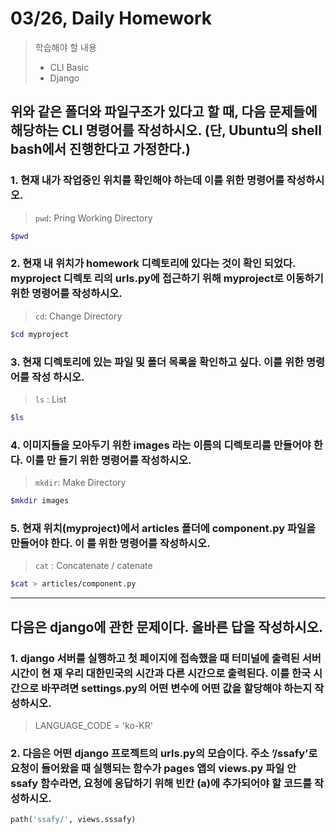 # 03/26, Daily Homework

> 학습해야 할 내용
>
> - CLI Basic
> - Django



## 위와 같은 폴더와 파일구조가 있다고 할 때, 다음 문제들에 해당하는 CLI 명령어를 작성하시오. (단, Ubuntu의 shell bash에서 진행한다고 가정한다.)



### 1. 현재 내가 작업중인 위치를 확인해야 하는데 이를 위한 명령어를 작성하시오. 

> `pwd`: Pring Working Directory

```bash
$pwd
```



### 2. 현재 내 위치가 homework 디렉토리에 있다는 것이 확인 되었다. myproject 디렉토 리의 urls.py에 접근하기 위해 myproject로 이동하기 위한 명령어를 작성하시오. 

> `cd`: Change Directory

```bash
$cd myproject
```



### 3. 현재 디렉토리에 있는 파일 및 폴더 목록을 확인하고 싶다. 이를 위한 명령어를 작성 하시오. 

> `ls` : List

```bash
$ls
```



### 4. 이미지들을 모아두기 위한 images 라는 이름의 디렉토리를 만들어야 한다. 이를 만 들기 위한 명령어를 작성하시오. 

> `mkdir`: Make Directory

```bash
$mkdir images
```





### 5. 현재 위치(myproject)에서 articles 폴더에 component.py 파일을 만들어야 한다. 이 를 위한 명령어를 작성하시오.

> `cat` : Concatenate / catenate

```bash
$cat > articles/component.py
```

---

## 다음은 django에 관한 문제이다. 올바른 답을 작성하시오.

### 1. django 서버를 실행하고 첫 페이지에 접속했을 때 터미널에 출력된 서버 시간이 현 재 우리 대한민국의 시간과 다른 시간으로 출력된다. 이를 한국 시간으로 바꾸려면 settings.py의 어떤 변수에 어떤 값을 할당해야 하는지 작성하시오.

>LANGUAGE_CODE = 'ko-KR'



### 2. 다음은 어떤 django 프로젝트의 urls.py의 모습이다. 주소 ’/ssafy’로 요청이 들어왔을 때 실행되는 함수가 pages 앱의 views.py 파일 안 ssafy 함수라면, 요청에 응답하기 위해 빈칸 (a)에 추가되어야 할 코드를 작성하시오.

```python
path('ssafy/', views.sssafy)
```

